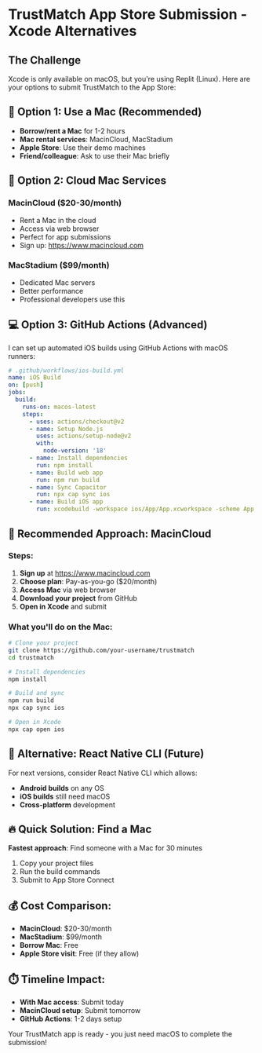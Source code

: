 # TrustMatch App Store Submission - Xcode Alternatives

## The Challenge
Xcode is only available on macOS, but you're using Replit (Linux). Here are your options to submit TrustMatch to the App Store:

## 🚀 **Option 1: Use a Mac (Recommended)**
- **Borrow/rent a Mac** for 1-2 hours
- **Mac rental services**: MacinCloud, MacStadium
- **Apple Store**: Use their demo machines
- **Friend/colleague**: Ask to use their Mac briefly

## 🔧 **Option 2: Cloud Mac Services**
### MacinCloud ($20-30/month)
- Rent a Mac in the cloud
- Access via web browser
- Perfect for app submissions
- Sign up: https://www.macincloud.com

### MacStadium ($99/month)
- Dedicated Mac servers
- Better performance
- Professional developers use this

## 💻 **Option 3: GitHub Actions (Advanced)**
I can set up automated iOS builds using GitHub Actions with macOS runners:

```yaml
# .github/workflows/ios-build.yml
name: iOS Build
on: [push]
jobs:
  build:
    runs-on: macos-latest
    steps:
      - uses: actions/checkout@v2
      - name: Setup Node.js
        uses: actions/setup-node@v2
        with:
          node-version: '18'
      - name: Install dependencies
        run: npm install
      - name: Build web app
        run: npm run build
      - name: Sync Capacitor
        run: npx cap sync ios
      - name: Build iOS app
        run: xcodebuild -workspace ios/App/App.xcworkspace -scheme App -configuration Release -destination generic/platform=iOS -archivePath App.xcarchive archive
```

## 🎯 **Recommended Approach: MacinCloud**

### Steps:
1. **Sign up** at https://www.macincloud.com
2. **Choose plan**: Pay-as-you-go ($20/month)
3. **Access Mac** via web browser
4. **Download your project** from GitHub
5. **Open in Xcode** and submit

### What you'll do on the Mac:
```bash
# Clone your project
git clone https://github.com/your-username/trustmatch
cd trustmatch

# Install dependencies
npm install

# Build and sync
npm run build
npx cap sync ios

# Open in Xcode
npx cap open ios
```

## 📱 **Alternative: React Native CLI (Future)**
For next versions, consider React Native CLI which allows:
- **Android builds** on any OS
- **iOS builds** still need macOS
- **Cross-platform** development

## 🔥 **Quick Solution: Find a Mac**
**Fastest approach**: Find someone with a Mac for 30 minutes
1. Copy your project files
2. Run the build commands
3. Submit to App Store Connect

## 💰 **Cost Comparison:**
- **MacinCloud**: $20-30/month
- **MacStadium**: $99/month  
- **Borrow Mac**: Free
- **Apple Store visit**: Free (if they allow)

## ⏱️ **Timeline Impact:**
- **With Mac access**: Submit today
- **MacinCloud setup**: Submit tomorrow
- **GitHub Actions**: 1-2 days setup

Your TrustMatch app is ready - you just need macOS to complete the submission!